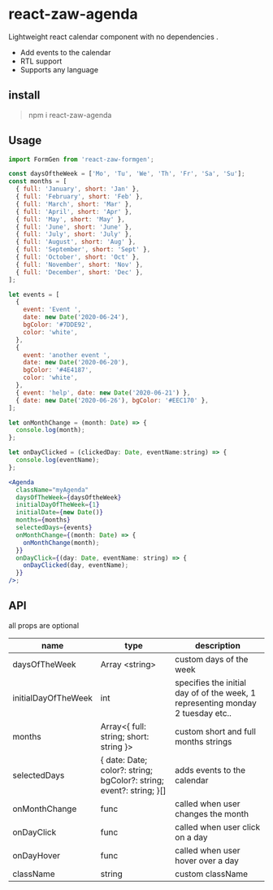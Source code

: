 # react-zaw-agenda

Lightweight react calendar component with no dependencies .

- Add events to the calendar
- RTL support
- Supports any language

## install

> npm i react-zaw-agenda

## Usage

```jsx
import FormGen from 'react-zaw-formgen';

const daysOftheWeek = ['Mo', 'Tu', 'We', 'Th', 'Fr', 'Sa', 'Su'];
const months = [
  { full: 'January', short: 'Jan' },
  { full: 'February', short: 'Feb' },
  { full: 'March', short: 'Mar' },
  { full: 'April', short: 'Apr' },
  { full: 'May', short: 'May' },
  { full: 'June', short: 'June' },
  { full: 'July', short: 'July' },
  { full: 'August', short: 'Aug' },
  { full: 'September', short: 'Sept' },
  { full: 'October', short: 'Oct' },
  { full: 'November', short: 'Nov' },
  { full: 'December', short: 'Dec' },
];

let events = [
  {
    event: 'Event ',
    date: new Date('2020-06-24'),
    bgColor: '#7DDE92',
    color: 'white',
  },
  {
    event: 'another event ',
    date: new Date('2020-06-20'),
    bgColor: '#4E4187',
    color: 'white',
  },
  { event: 'help', date: new Date('2020-06-21') },
  { date: new Date('2020-06-26'), bgColor: '#EEC170' },
];

let onMonthChange = (month: Date) => {
  console.log(month);
};

let onDayClicked = (clickedDay: Date, eventName:string) => {
  console.log(eventName);
};

<Agenda
  className="myAgenda"
  daysOfTheWeek={daysOftheWeek}
  initialDayOfTheWeek={1}
  initialDate={new Date()}
  months={months}
  selectedDays={events}
  onMonthChange={(month: Date) => {
    onMonthChange(month);
  }}
  onDayClick={(day: Date, eventName: string) => {
    onDayClicked(day, eventName);
  }}
/>;
```

## API

all props are optional

| name                | type                                                                | description                                                                     |
| ------------------- | ------------------------------------------------------------------- | ------------------------------------------------------------------------------- |
| daysOfTheWeek       | Array \<string>                                                     | custom days of the week                                                         |
| initialDayOfTheWeek | int                                                                 | specifies the initial day of of the week, 1 representing monday 2 tuesday etc.. |
| months              | Array<{ full: string; short: string }>                              | custom short and full months strings                                            |
| selectedDays        | { date: Date; color?: string; bgColor?: string; event?: string; }[] | adds events to the calendar                                                     |
| onMonthChange       | func                                                                | called when user changes the month                                              |
| onDayClick          | func                                                                | called when user click on a day                                                 |
| onDayHover          | func                                                                | called when user hover over a day                                               |
| className           | string                                                              | custom className                                                                |
